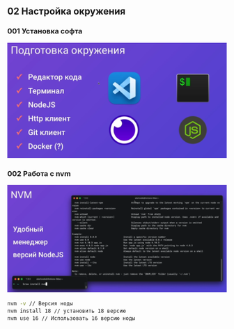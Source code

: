 ## 02 Настройка окружения

### 001 Установка софта
![](_png/Pasted%20image%2020220911153157.png)


### 002 Работа с nvm
![](_png/Pasted%20image%2020220911153600.png)

```bash
nvm -v // Версия ноды
nvm install 18 // установить 18 версию
nvm use 16 // Использовать 16 версию ноды
```